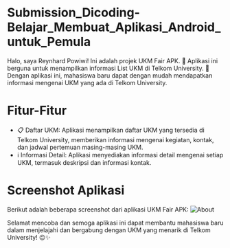 # Submission_Dicoding-Belajar_Membuat_Aplikasi_Android_untuk_Pemula
Halo, saya Reynhard Powiwi! Ini adalah projek UKM Fair APK. 🚀 Aplikasi ini berguna untuk menampilkan informasi List UKM di Telkom University. 🏫 Dengan aplikasi ini, mahasiswa baru dapat dengan mudah mendapatkan informasi mengenai UKM yang ada di Telkom University.

# Fitur-Fitur
- 📋 Daftar UKM: Aplikasi menampilkan daftar UKM yang tersedia di Telkom University, memberikan informasi mengenai kegiatan, kontak, dan jadwal pertemuan masing-masing UKM.
- ℹ️ Informasi Detail: Aplikasi menyediakan informasi detail mengenai setiap UKM, termasuk deskripsi dan informasi kontak.

# Screenshot Aplikasi
Berikut adalah beberapa screenshot dari aplikasi UKM Fair APK:
![About](Gambar.about.jpg)


Selamat mencoba dan semoga aplikasi ini dapat membantu mahasiswa baru dalam menjelajahi dan bergabung dengan UKM yang menarik di Telkom University! 😉✨

